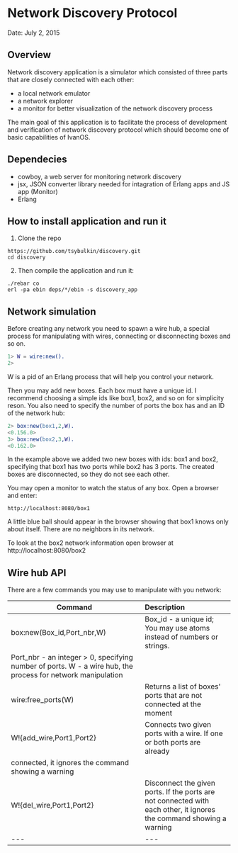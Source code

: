 # Network Discovery Protocol

Date: July 2, 2015

## Overview

Network discovery application is a simulator which consisted of three parts that are closely 
connected with each other:

 - a local network emulator
 - a network explorer
 - a monitor for better visualization of the network discovery process

The main goal of this application is to facilitate the process of development and verification
of network discovery protocol which should become one of basic capabilities of IvanOS.

## Dependecies

- cowboy, a web server for monitoring network discovery
- jsx, JSON converter library needed for intagration of Erlang apps and JS app (Monitor)
- Erlang

## How to install application and run it

1. Clone the repo 
	
```
https://github.com/tsybulkin/discovery.git
cd discovery
```

2. Then compile the application and run it:

```
./rebar co
erl -pa ebin deps/*/ebin -s discovery_app
``` 

## Network simulation

Before creating any network you need to spawn a wire hub, a special process for 
manipulating with wires, connecting or disconnecting boxes and so on.

```erlang
1> W = wire:new().
2> 
```

W is a pid of an Erlang process that will help you control your network.

Then you may add new boxes. Each box must have a unique id. I recommend choosing a simple ids like
box1, box2, and so on for simplicity reson. You also need to specify the number of ports
the box has and an ID of the network hub:

``` erlang
2> box:new(box1,2,W).
<0.156.0>
3> box:new(box2,3,W).
<0.162.0>
```

In the example above we added two new boxes with ids: box1 and box2, specifying that box1 has two ports
while box2 has 3 ports. The created boxes are disconnected, so they do not see each other.

You may open a monitor to watch the status of any box. Open a browser and enter:


	http://localhost:8080/box1


A little blue ball should appear in the browser showing that box1 knows only about itself. There are no
neighbors in its network.

To look at the box2 network information open browser at http://localhost:8080/box2


## Wire hub API

There are a few commands you may use to manipulate with you network:

|Command | Description |
|---|:---|
|box:new(Box_id,Port_nbr,W)	| Box_id - a unique id; You may use atoms instead of numbers or strings. 
Port_nbr - an integer > 0, specifying number of ports. W - a wire hub, the process for network manipulation |
|wire:free_ports(W)			| Returns a list of boxes' ports that are not connected at the moment |
|W!{add_wire,Port1,Port2}	| Connects two given ports with a wire. If one or both ports are already
 connected, it ignores the command showing a warning 	|
|W!{del_wire,Port1,Port2}	| Disconnect the given ports. If the ports are not connected with each other, it ignores the command showing a warning |
|---|---|



